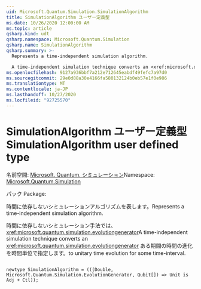 ```yaml
---
uid: Microsoft.Quantum.Simulation.SimulationAlgorithm
title: SimulationAlgorithm ユーザー定義型
ms.date: 10/26/2020 12:00:00 AM
ms.topic: article
qsharp.kind: udt
qsharp.namespace: Microsoft.Quantum.Simulation
qsharp.name: SimulationAlgorithm
qsharp.summary: >-
  Represents a time-independent simulation algorithm.

  A time-independent simulation technique converts an <xref:microsoft.quantum.simulation.evolutiongenerator> to unitary time evolution for some time-interval.
ms.openlocfilehash: 9127a936bbf7a212e712645eabdf49fefc7a97d0
ms.sourcegitcommit: 29e0d88a30e4166fa580132124b0eb57e1f0e986
ms.translationtype: MT
ms.contentlocale: ja-JP
ms.lasthandoff: 10/27/2020
ms.locfileid: "92725570"
---
```

# <a name="simulationalgorithm-user-defined-type"></a><span data-ttu-id="ba0be-102">SimulationAlgorithm ユーザー定義型</span><span class="sxs-lookup"><span data-stu-id="ba0be-102">SimulationAlgorithm user defined type</span></span>

<span data-ttu-id="ba0be-103">名前空間: [Microsoft. Quantum. シミュレーション](xref:Microsoft.Quantum.Simulation)</span><span class="sxs-lookup"><span data-stu-id="ba0be-103">Namespace: [Microsoft.Quantum.Simulation](xref:Microsoft.Quantum.Simulation)</span></span>

<span data-ttu-id="ba0be-104">パック [](https://nuget.org/packages/)</span><span class="sxs-lookup"><span data-stu-id="ba0be-104">Package: [](https://nuget.org/packages/)</span></span>


<span data-ttu-id="ba0be-105">時間に依存しないシミュレーションアルゴリズムを表します。</span><span class="sxs-lookup"><span data-stu-id="ba0be-105">Represents a time-independent simulation algorithm.</span></span>

<span data-ttu-id="ba0be-106">時間に依存しないシミュレーション手法では、 <xref:microsoft.quantum.simulation.evolutiongenerator></span><span class="sxs-lookup"><span data-stu-id="ba0be-106">A time-independent simulation technique converts an <xref:microsoft.quantum.simulation.evolutiongenerator></span></span>
<span data-ttu-id="ba0be-107">ある期間の時間の進化を時間単位で指定します。</span><span class="sxs-lookup"><span data-stu-id="ba0be-107">to unitary time evolution for some time-interval.</span></span>

```qsharp

newtype SimulationAlgorithm = (((Double, Microsoft.Quantum.Simulation.EvolutionGenerator, Qubit[]) => Unit is Adj + Ctl));
```

